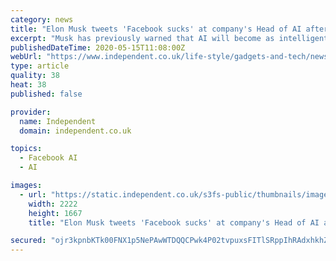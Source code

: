 ```yaml
---
category: news
title: "Elon Musk tweets 'Facebook sucks' at company's Head of AI after criticism"
excerpt: "Musk has previously warned that AI will become as intelligent as humans and could threaten humanity’s very existence"
publishedDateTime: 2020-05-15T11:08:00Z
webUrl: "https://www.independent.co.uk/life-style/gadgets-and-tech/news/elon-musk-tweet-facebook-sucks-researcher-ai-a9516126.html"
type: article
quality: 38
heat: 38
published: false

provider:
  name: Independent
  domain: independent.co.uk

topics:
  - Facebook AI
  - AI

images:
  - url: "https://static.independent.co.uk/s3fs-public/thumbnails/image/2020/05/12/19/Elon-Musk.jpg"
    width: 2222
    height: 1667
    title: "Elon Musk tweets 'Facebook sucks' at company's Head of AI after criticism"

secured: "ojr3kpnbKTk00FNX1p5NePAwWTDQQCPwk4P02tvpuxsFITlSRppIhRAdxhkhZH+jgZA2BWlmrov//rJIjeSROBZ3SOHgoWzU7rl8ET+yZOSlMYzy0Dhvr4csJpVPcqDagsGqia3xOD1O+8Lcb2pUVBBTM0qzxdFIALAwwNpMeoB2MSJXYinHQIX/iwyXXM7rXhqXz7Uuc+3CsO/zVUxC9w4T45yDi1HmJBqa+znLJNRhj4CnMJAg3lO34mHZV2JTOzUmBCRVQPDpE53QFbUq1DOypcDNHWGcAgxFEe6r/LRNTl3PniEYM4e7suurYb74;DXttcoZdrer+CQLWSwplgg=="
---
```


